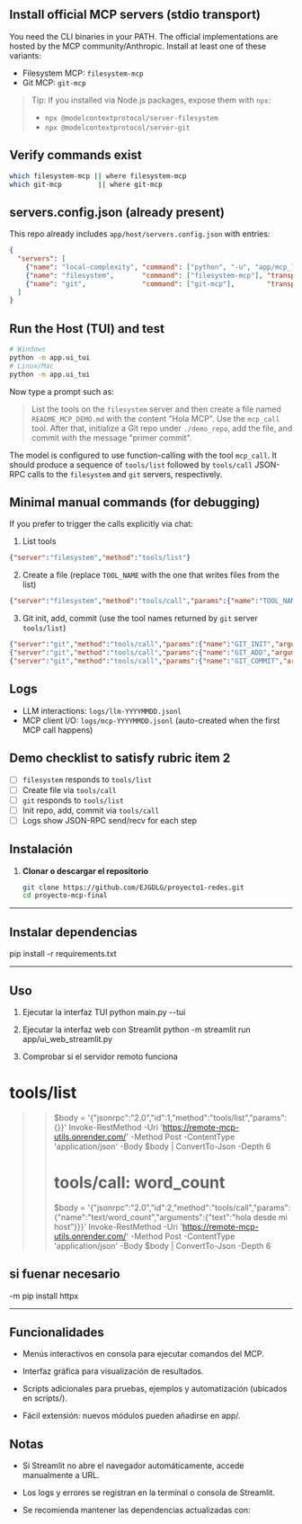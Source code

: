 ## Install official MCP servers (stdio transport)
You need the CLI binaries in your PATH. The official implementations are hosted by the MCP community/Anthropic. Install at least one of these variants:

- Filesystem MCP: `filesystem-mcp`
- Git MCP: `git-mcp`

> Tip: If you installed via Node.js packages, expose them with `npx`:
> - `npx @modelcontextprotocol/server-filesystem`
> - `npx @modelcontextprotocol/server-git`

## Verify commands exist
```bash
which filesystem-mcp || where filesystem-mcp
which git-mcp         || where git-mcp
```

## servers.config.json (already present)
This repo already includes `app/host/servers.config.json` with entries:
```json
{
  "servers": [
    {"name": "local-complexity", "command": ["python", "-u", "app/mcp_local/server.py"], "transport": "stdio"},
    {"name": "filesystem",       "command": ["filesystem-mcp"], "transport": "stdio", "optional": true},
    {"name": "git",              "command": ["git-mcp"],        "transport": "stdio", "optional": true}
  ]
}
```

## Run the Host (TUI) and test
```bash
# Windows
python -m app.ui_tui
# Linux/Mac
python -m app.ui_tui
```

Now type a prompt such as:
> List the tools on the `filesystem` server and then create a file named `README_MCP_DEMO.md` with the content "Hola MCP". Use the `mcp_call` tool. After that, initialize a Git repo under `./demo_repo`, add the file, and commit with the message "primer commit".

The model is configured to use function-calling with the tool `mcp_call`. It should produce a sequence of `tools/list` followed by `tools/call` JSON-RPC calls to the `filesystem` and `git` servers, respectively.

## Minimal manual commands (for debugging)
If you prefer to trigger the calls explicitly via chat:

1) List tools
```json
{"server":"filesystem","method":"tools/list"}
```
2) Create a file (replace `TOOL_NAME` with the one that writes files from the list)
```json
{"server":"filesystem","method":"tools/call","params":{"name":"TOOL_NAME","arguments":{"path":"README_MCP_DEMO.md","content":"Hola MCP"}}}
```
3) Git init, add, commit (use the tool names returned by `git` server `tools/list`)
```json
{"server":"git","method":"tools/call","params":{"name":"GIT_INIT","arguments":{"path":"./demo_repo"}}}
{"server":"git","method":"tools/call","params":{"name":"GIT_ADD","arguments":{"path":"README_MCP_DEMO.md"}}}
{"server":"git","method":"tools/call","params":{"name":"GIT_COMMIT","arguments":{"message":"primer commit"}}}
```

## Logs
- LLM interactions: `logs/llm-YYYYMMDD.jsonl`
- MCP client I/O: `logs/mcp-YYYYMMDD.jsonl` (auto-created when the first MCP call happens)

## Demo checklist to satisfy rubric item 2
- [ ] `filesystem` responds to `tools/list`
- [ ] Create file via `tools/call`
- [ ] `git` responds to `tools/list`
- [ ] Init repo, add, commit via `tools/call`
- [ ] Logs show JSON-RPC send/recv for each step

##  Instalación

1. **Clonar o descargar el repositorio**  
   ```bash
   git clone https://github.com/EJGDLG/proyecto1-redes.git
   cd proyecto-mcp-final

---
## Instalar dependencias
pip install -r requirements.txt

---
## Uso
1. Ejecutar la interfaz TUI
python main.py --tui

2. Ejecutar la interfaz web con Streamlit
python -m streamlit run app/ui_web_streamlit.py

3. Comprobar si el servidor remoto funciona
# tools/list
>> $body = '{"jsonrpc":"2.0","id":1,"method":"tools/list","params":{}}'
>> Invoke-RestMethod -Uri 'https://remote-mcp-utils.onrender.com/' -Method Post -ContentType 'application/json' -Body $body | ConvertTo-Json -Depth 6        
>> 
>> # tools/call: word_count
>> $body = '{"jsonrpc":"2.0","id":2,"method":"tools/call","params":{"name":"text/word_count","arguments":{"text":"hola desde mi host"}}}'
>> Invoke-RestMethod -Uri 'https://remote-mcp-utils.onrender.com/' -Method Post -ContentType 'application/json' -Body $body | ConvertTo-Json -Depth 6    

## si fuenar necesario
-m pip install httpx

---
## Funcionalidades

- Menús interactivos en consola para ejecutar comandos del MCP.

- Interfaz gráfica para visualización de resultados.

- Scripts adicionales para pruebas, ejemplos y automatización (ubicados en scripts/).

- Fácil extensión: nuevos módulos pueden añadirse en app/.

## Notas

- Si Streamlit no abre el navegador automáticamente, accede manualmente a URL.

- Los logs y errores se registran en la terminal o consola de Streamlit.

- Se recomienda mantener las dependencias actualizadas con: